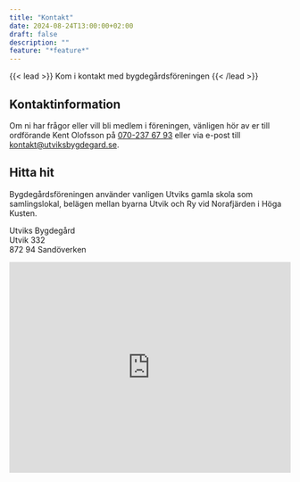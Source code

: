 ```yaml
---
title: "Kontakt"
date: 2024-08-24T13:00:00+02:00
draft: false
description: ""
feature: "*feature*"
---
```


{{< lead >}}
Kom i kontakt med bygdegårdsföreningen
{{< /lead >}}

## Kontaktinformation

Om ni har frågor eller vill bli medlem i föreningen, vänligen hör av er till ordförande Kent Olofsson på [070-237 67 93](tel:+4670-2376793) eller via e-post till <kontakt@utviksbygdegard.se>.

## Hitta hit

Bygdegårdsföreningen använder vanligen Utviks gamla skola som samlingslokal, belägen mellan byarna Utvik och Ry vid Norafjärden i Höga Kusten.

Utviks Bygdegård<br>
Utvik 332<br>
872 94 Sandöverken

<style>
  .google-maps {
    position: relative;
    padding-bottom: 75%; // This is the aspect ratio
    height: 0;
    overflow: hidden;
  }
  .google-maps iframe {
    position: absolute;
    top: 0;
    left: 0;
    width: 100% !important;
    height: 100% !important;
  }
</style>

<div class="google-maps">
  <iframe src="https://www.google.com/maps/embed?pb=!1m18!1m12!1m3!1d1821.5092447326754!2d17.971000177555126!3d62.83597452556818!2m3!1f0!2f0!3f0!3m2!1i1024!2i768!4f13.1!3m3!1m2!1s0x4664bd38bd860a47%3A0x7a12ad4879437c71!2sUtvik%20332%2C%20872%2094%20Sand%C3%B6verken!5e0!3m2!1ssv!2sse!4v1724589568754!5m2!1ssv!2sse"
          width="600"
          height="450"
          style="border:0;"
          allowfullscreen=""
          loading="lazy"
          referrerpolicy="no-referrer-when-downgrade"
  ></iframe>
</div>
